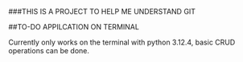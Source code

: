 

###THIS IS A PROJECT TO HELP ME UNDERSTAND GIT


##TO-DO APPILCATION ON TERMINAL

Currently only works on the terminal with python 3.12.4, basic CRUD operations can be done.
